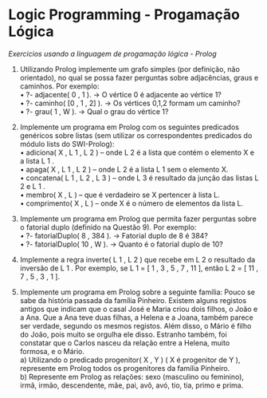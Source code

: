 # Logic Programming - Progamação Lógica
_Exercicios usando a linguagem de progamação lógica - Prolog_

1. Utilizando Prolog implemente um grafo simples (por definição, não orientado), no qual
se possa fazer perguntas sobre adjacências, graus e caminhos. Por exemplo:  
	• ?- adjacente( 0 , 1 ). → O vértice 0 é adjacente ao vértice 1?  
	• ?- caminho( [0 , 1 , 2] ). → Os vértices 0,1,2 formam um caminho?  
	• ?- grau( 1 , W ). → Qual o grau do vértice 1?  

2. Implemente um programa em Prolog com os seguintes predicados genéricos sobre
listas (sem utilizar os correspondentes predicados do módulo lists do SWI-Prolog):  
	• adiciona( X , L 1 , L 2 ) – onde L 2 é a lista que contém o elemento X e a lista L 1 .  
	• apaga( X , L 1 , L 2 ) – onde L 2 é a lista L 1 sem o elemento X.  
	• concatena( L 1 , L 2 , L 3 ) – onde L 3 é resultado da junção das listas L 2 e L 1 .  
	• membro( X , L ) – que é verdadeiro se X pertencer à lista L.  
	• comprimento( X , L ) – onde X é o número de elementos da lista L.  

3. Implemente um programa em Prolog que permita fazer perguntas sobre o fatorial duplo
(definido na Questão 9). Por exemplo:  
	• ?- fatorialDuplo( 8 , 384 ). → Fatorial duplo de 8 é 384?  
	• ?- fatorialDuplo( 10 , W ). → Quanto é o fatorial duplo de 10?  

4. Implemente a regra inverte( L 1 , L 2 ) que recebe em L 2 o resultado da inversão de L 1 .
Por exemplo, se L 1 = [ 1 , 3 , 5 , 7 , 11 ], então L 2 = [ 11 , 7 , 5 , 3 , 1 ].  

5. Implemente um programa em Prolog sobre a seguinte família:
Pouco se sabe da história passada da família Pinheiro. Existem alguns registos antigos
que indicam que o casal José e Maria criou dois filhos, o João e a Ana. Que a Ana teve
duas filhas, a Helena e a Joana, também parece ser verdade, segundo os mesmos
registos. Além disso, o Mário é filho do João, pois muito se orgulha ele disso. Estranho
também, foi constatar que o Carlos nasceu da relação entre a Helena, muito formosa, e o
Mário.  
	a) Utilizando o predicado progenitor( X , Y ) ( X é progenitor de Y ), represente em
Prolog todos os progenitores da família Pinheiro.  
	b) Represente em Prolog as relações: sexo (masculino ou feminino), irmã, irmão,
descendente, mãe, pai, avô, avó, tio, tia, primo e prima.
